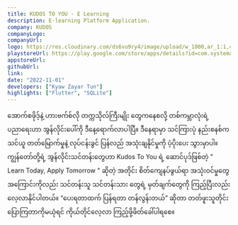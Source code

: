 ```yaml
---
title: KUDOS TO YOU - E Learning
description: E-learning Platform Application.
company: KUDOS
companyLogo:
companyUrl:
logo: https://res.cloudinary.com/ds6vu9ry4/image/upload/w_1000,ar_1:1,c_fill,g_auto,e_art:hokusai/v1721526664/portfolio/ic_launcher_kudos_mt25w2.png
playstoreUrl: https://play.google.com/store/apps/details?id=com.systematic.kudos
appstoreUrl:
githubUrl:
link:
date: "2022-11-01"
developers: ["Kyaw Zayar Tun"]
highlights: ["Flutter", "SQLite"]
---
```


အောက်စဖိုဒ့်နဲ့ ဟားဗက်စ်လို တက္ကသိုလ်ကြီးမျိုး တွေကနေစလို့ တစ်ကမ္ဘာလုံးရဲ့ ပညာရေးဟာ အွန်လိုင်းပေါ်ကို ဒီနေ့ရောက်လာပါပြီ။ ဒီနေရာမှာ သင်ကြားပုံ နည်းစနစ်က သင်ယူ တတ်မြောက်မှုနဲ့ လုပ်ငန်းခွင် ပြန်လည် အသုံးချနိုင်မှုကို ပံ့ပိုးပေး သွားမှာပါ။ ကျွန်တော်တို့ရဲ့ အွန်လိုင်းသင်တန်းတွေဟာ Kudos To You ရဲ့ ဆောင်ပုဒ်ဖြစ်တဲ့ " Learn Today, Apply Tomorrow " ဆိုတဲ့ အတိုင်း စိတ်ကျေနပ်ဖွယ်ရာ အသုံးဝင်မှုတွေ အကြောင်းကိုလည်း သင်တန်းသူ သင်တန်းသား တွေရဲ့ မှတ်ချက်တွေကို ကြည့်ပြီးလည်း လေ့လာနိုင်ပါတယ်။ “ပေးရတာထက် ပြန်ရတာ တန်လွန်းတယ်” ဆိုတာ တတ်ဖူးသူတိုင်း ပြောကြတာကိုမယုံရင် ကိုယ်တိုင်လေ့လာ ကြည့်ဖို့ဖိတ်ခေါ်ပါရစေ။
